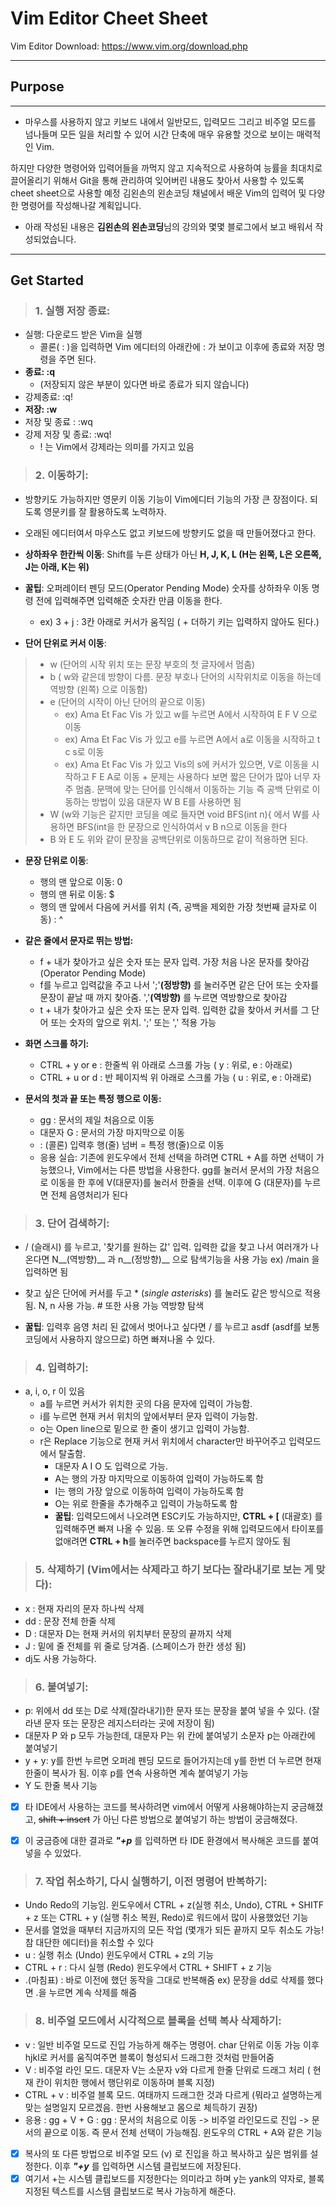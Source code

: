 Vim Editor Cheet Sheet
=========
Vim Editor Download: https://www.vim.org/download.php
***
## Purpose
---------

- 마우스를 사용하지 않고 키보드 내에서 일반모드, 입력모드 그리고 비주얼 모드를 넘나들며 모든 일을 처리할 수 있어 시간 단축에 매우 유용할 것으로 보이는 매력적인 Vim.

하지만 다양한 명령어와 입력어들을 까먹지 않고 지속적으로 사용하여 능률을 최대치로 끌어올리기 위해서 Git을 통해 관리하여 잊어버린 내용도 찾아서 사용할 수 있도록 cheet sheet으로 사용할 예정
김왼손의 왼손코딩 채널에서 배운 Vim의 입력어 및 다양한 명령어를  작성해나갈 계획입니다.

- 아래 작성된 내용은 **김왼손의 왼손코딩**님의 강의와 몇몇 블로그에서 보고 배워서 작성되었습니다.

---------
## Get Started
> ### 1. 실행 저장 종료: 
 - 실행: 다운로드 받은 Vim을 실행
      + 콜론( : )을 입력하면 Vim 에디터의 아래칸에 : 가 보이고 이후에 종료와 저장 명령을 주면 된다.
 - **종료: :q**
      + (저장되지 않은 부분이 있다면 바로 종료가 되지 않습니다)
 - 강제종료: :q!
 - **저장: :w**
 - 저장 및 종료 : :wq
 - 강제 저장 및 종료: :wq!
      + ! 는 Vim에서 강제라는 의미를 가지고 있음

> ### 2. 이동하기:
 - 방향키도 가능하지만 영문키 이동 기능이 Vim에디터 기능의 가장 큰 장점이다. 되도록 영문키를 잘 활용하도록 노력하자.
 - 오래된 에디터여서 마우스도 없고 키보드에 방향키도 없을 때 만들어졌다고 한다.
  
 - __상하좌우 한칸씩 이동__: Shift를 누른 상태가 아닌 __H, J, K, L (H는 왼쪽, L은 오른쪽, J는 아래, K는 위)__
 - **꿀팁**: 오퍼레이터 펜딩 모드(Operator Pending Mode) 숫자를 상하좌우 이동 명령 전에 입력해주면 입력해준 숫자칸 만큼 이동을 한다.
     +  ex) 3 + j : 3칸 아래로 커서가 움직임 ( + 더하기 키는 입력하지 않아도 된다.)
- __단어 단위로 커서 이동__:
> - w (단어의 시작 위치 또는 문장 부호의 첫 글자에서 멈춤)
> - b ( w와 같은데 방향이 다름. 문장 부호나 단어의 시작위치로 이동을 하는데 역방향 (왼쪽) 으로 이동함)
> - e (단어의 시작이 아닌 단어의 끝으로 이동)
>      +   ex) Ama Et Fac Vis 가 있고 w를 누르면 A에서 시작하여 E F V 으로 이동
>      +   ex) Ama Et Fac Vis 가 있고 e를 누르면 A에서 a로 이동을 시작하고 t c s로 이동
>      +   ex) Ama Et Fac Vis 가 있고 Vis의 s에 커서가 있으면, V로 이동을 시작하고 F E A로 이동
     + 문제는 사용하다 보면 짧은 단어가 많아 너무 자주 멈춤. 문맥에 맞는 단어를 인식해서 이동하는 기능 즉 공백 단위로 이동하는 방법이 있음
     대문자 W B E를 사용하면 됨
> -  W (w와 기능은 같지만 코딩을 예로 들자면 void BFS(int n){ 에서 W를 사용하면 BFS(int을 한 문장으로 인식하여서 v B n으로 이동을 한다
> -  B 와 E 도 위와 같이 문장을 공백단위로 이동하므로 같이 적용하면 된다.

- __문장 단위로 이동__:
     +  행의 맨 앞으로 이동: 0
     +  행의 맨 뒤로 이동: $
     +  행의 맨 앞에서 다음에 커서를 위치 (즉, 공백을 제외한 가장 첫번째 글자로 이동) : ^

- __같은 줄에서 문자로 뛰는 방법:__
     +  f + 내가 찾아가고 싶은 숫자 또는 문자 입력. 가장 처음 나온 문자를 찾아감 (Operator Pending Mode)
     +  f를 누르고 입력값을 주고 나서 ';'__(정방향)__ 를 눌러주면 같은 단어 또는 숫자를 문장이 끝날 때 까지 찾아줌. ','__(역방향)__ 를 누르면 역방향으로 찾아감
     +  t + 내가 찾아가고 싶은 숫자 또는 문자 입력. 입력한 값을 찾아서 커서를 그 단어 또는 숫자의 앞으로 위치. ';' 또는 ',' 적용 가능

- __화면 스크롤 하기:__
     + CTRL + y or e : 한줄씩 위 아래로 스크롤 가능 ( y : 위로, e : 아래로)
     + CTRL + u or d : 반 페이지씩 위 아래로 스크롤 가능 ( u : 위로, e : 아래로)

- __문서의 첫과 끝 또는 특정 행으로 이동:__
     + gg : 문서의 제일 처음으로 이동
     + 대문자 G : 문서의 가장 마지막으로 이동
     + : (콜론) 입력후 행(줄) 넘버 = 특정 행(줄)으로 이동
     + 응용 실습: 기존에 윈도우에서 전체 선택을 하려면 CTRL + A를 하면 선택이 가능했으나, Vim에서는 다른 방법을 사용한다.
     gg를 눌러서 문서의 가장 처음으로 이동을 한 후에 V(대문자)를 눌러서 한줄을 선택. 이후에 G (대문자)를 누르면 전체 음영처리가 된다
     

> ### 3. 단어 검색하기:
  - / (슬래시) 를 누르고, '찾기를 원하는 값' 입력. 입력한 값을 찾고 나서 여러개가 나온다면 N__(역방향)__ 과 n__(정방향)__ 으로 탐색기능을 사용 가능 ex) /main 을 입력하면 됨
  - 찾고 싶은 단어에 커서를 두고 * (*single asterisks*) 를 눌러도 같은 방식으로 적용 됨. N, n 사용 가능. # 또한 사용 가능 역방향 탐색

  - **꿀팁**: 입력후 음영 처리 된 값에서 벗어나고 싶다면 / 를 누르고 asdf (asdf를 보통 코딩에서 사용하지 않으므로) 하면 빠져나올 수 있다.



> ### 4. 입력하기:
- a, i, o, r 이 있음
     + a를 누르면 커서가 위치한 곳의 다음 문자에 입력이 가능함.
     + i를 누르면 현재 커서 위치의 앞에서부터 문자 입력이 가능함.
     + o는 Open line으로 밑으로 한 줄이 생기고 입력이 가능함.
     + r은 Replace 기능으로 현재 커서 위치에서 character만 바꾸어주고 입력모드에서 탈출함.
          + 대문자 A I O 도 입력으로 가능.
          + A는 행의 가장 마지막으로 이동하여 입력이 가능하도록 함
          + I는 행의 가장 앞으로 이동하여 입력이 가능하도록 함
          + O는 위로 한줄을 추가해주고 입력이 가능하도록 함
          + __꿀팁__: 입력모드에서 나오려면 ESC키도 가능하지만, __CTRL + [__ (대괄호) 를 입력해주면 빠져 나올 수 있음. 또 오류 수정을 위해 입력모드에서 타이포를 없애려면 **CTRL + h**를 눌러주면 backspace를 누르지 않아도 됨



> ### 5. 삭제하기 (Vim에서는 삭제라고 하기 보다는 잘라내기로 보는 게 맞다):
- x : 현재 자리의 문자 하나씩 삭제
- dd : 문장 전체 한줄 삭제
- D : 대문자 D는 현재 커서의 위치부터 문장의 끝까지 삭제
- J : 밑에 줄 전체를 위 줄로 당겨줌. (스페이스가 한칸 생성 됨)
- dj도 사용 가능하다.

> ### 6. 붙여넣기:
- p: 위에서 dd 또는 D로 삭제(잘라내기)한 문자 또는 문장을 붙여 넣을 수 있다. (잘라낸 문자 또는 문장은 레지스터라는 곳에 저장이 됨)
- 대문자 P 와 p 모두 가능한데, 대문자 P는 위 칸에 붙여넣기 소문자 p는 아래칸에 붙여넣기
- y + y: y를 한번 누르면 오퍼레 펜딩 모드로 들어가지는데 y를 한번 더 누르면 현재  한줄이 복사가 됨. 이후 p를 연속 사용하면 계속 붙여넣기 가능
- Y 도 한줄 복사 기능
- [x] 타 IDE에서 사용하는 코드를 복사하려면 vim에서 어떻게 사용해야하는지 궁금해졌고, ~~shift + insert~~ 가 아닌  다른 방법으로 붙여넣기 하는 방법이 궁금해졌다.
- [x] 이 궁금증에 대한 결과로 __*"+p*__ 를 입력하면 타 IDE 환경에서 복사해온 코드를 붙여넣을 수 있었다.



> ### 7. 작업 취소하기, 다시 실행하기, 이전 명령어 반복하기:
- Undo Redo의 기능임. 윈도우에서 CTRL + z(실행 취소, Undo), CTRL + SHITF + z 또는 CTRL + y (실행 취소 복원, Redo)로 워드에서 많이 사용했었던 기능
- 문서를 열었을 때부터 지금까지의 모든 작업 (몇개가 되든 끝까지 모두 취소도 가능! 참 대단한 에디터)을 취소할 수 있다 
- u : 실행 취소 (Undo) 윈도우에서 CTRL + z의 기능
- CTRL + r : 다시 실행 (Redo) 윈도우에서 CTRL + SHIFT + z 기능
- .(마침표) : 바로 이전에 했던 동작을 그대로 반복해줌 ex) 문장을 dd로 삭제를 했다면 .을 누르면 계속 삭제를 해줌

> ### 8. 비주얼 모드에서 시각적으로 블록을 선택 복사 삭제하기:
- v : 일반 비주얼 모드로 진입 가능하게 해주는 명령어. char 단위로 이동 가능 이후 hjkl로 커서를 움직여주면 블록이 형성되서 드래그한 것처럼 만들어줌
- V : 비주얼 라인 모드. 대문자 V는 소문자 v와 다르게 한줄 단위로 드래그 처리 ( 현재 칸이 위치한 행에서 행단위로 이동하며 블록 지정)
- CTRL + v : 비주얼 블록 모드. 여태까지 드래그한 것과 다르게 (뭐라고 설명하는게 맞는 설명일지 모르겠음. 한번 사용해보고 몸으로 체득하기 권장)
- 응용 : gg + V + G : gg : 문서의 처음으로 이동  -> 비주얼 라인모드로 진입 -> 문서의 끝으로 이동. 즉 문서 전체 선택이 가능해짐. 윈도우의 CTRL + A와 같은 기능
- [x] 복사의 또 다른 방법으로 비주얼 모드 (v) 로 진입을 하고 복사하고 싶은 범위를 설정한다. 이후 __*"+y*__ 를 입력하면 시스템 클립보드에 저장된다.
- [x] 여기서 +는 시스템 클립보드를 지정한다는 의미라고 하며 y는 yank의 약자로, 블록지정된 텍스트를 시스템 클립보드로 복사 가능하게 해준다.

